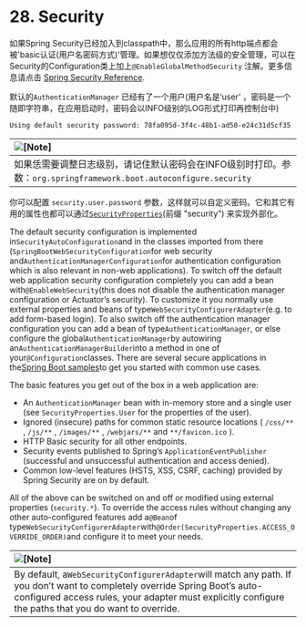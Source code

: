 # 28. Security

如果Spring Security已经加入到classpath中，那么应用的所有http端点都会被'basic认证\(用户名密码方式\)'管理。如果想仅仅添加方法级的安全管理，可以在Security的Configuration类上加上`@EnableGlobalMethodSecurity` 注解。更多信息请点击 [Spring Security Reference](http://docs.spring.io/spring-security/site/docs/4.2.2.RELEASE/reference/htmlsingle#jc-method).

默认的`AuthenticationManager` 已经有了一个用户\(用户名是‘user’ ，密码是一个随即字符串，在应用启动时，密码会以INFO级别的LOG形式打印再控制台中\)

```
Using default security password: 78fa095d-3f4c-48b1-ad50-e24c31d5cf35
```

| ![](http://docs.spring.io/spring-boot/docs/1.5.3.RELEASE/reference/htmlsingle/images/note.png.pagespeed.ce.9zQ_1wVwzR.png "\[Note\]") |
| :--- |
| 如果恁需要调整日志级别，请记住默认密码会在INFO级别时打印。参数：`org.springframework.boot.autoconfigure.security` |

你可以配置 `security.user.password` 参数，这样就可以自定义密码。它和其它有用的属性也都可以通过[`SecurityProperties`](https://github.com/spring-projects/spring-boot/tree/v1.5.3.RELEASE/spring-boot-autoconfigure/src/main/java/org/springframework/boot/autoconfigure/security/SecurityProperties.java)\(前缀 "security"\) 来实现外部化。

The default security configuration is implemented in`SecurityAutoConfiguration`and in the classes imported from there \(`SpringBootWebSecurityConfiguration`for web security and`AuthenticationManagerConfiguration`for authentication configuration which is also relevant in non-web applications\). To switch off the default web application security configuration completely you can add a bean with`@EnableWebSecurity`\(this does not disable the authentication manager configuration or Actuator’s security\). To customize it you normally use external properties and beans of type`WebSecurityConfigurerAdapter`\(e.g. to add form-based login\). To also switch off the authentication manager configuration you can add a bean of type`AuthenticationManager`, or else configure the global`AuthenticationManager`by autowiring an`AuthenticationManagerBuilder`into a method in one of your`@Configuration`classes. There are several secure applications in the[Spring Boot samples](https://github.com/spring-projects/spring-boot/tree/v1.5.3.RELEASE/spring-boot-samples/)to get you started with common use cases.

The basic features you get out of the box in a web application are:

* An
  `AuthenticationManager`
  bean with in-memory store and a single user \(see
  `SecurityProperties.User`
  for the properties of the user\).
* Ignored \(insecure\) paths for common static resource locations \(
  `/css/**`
  ,
  `/js/**`
  ,
  `/images/**`
  ,
  `/webjars/**`
  and
  `**/favicon.ico`
  \).
* HTTP Basic security for all other endpoints.
* Security events published to Spring’s
  `ApplicationEventPublisher`
  \(successful and unsuccessful authentication and access denied\).
* Common low-level features \(HSTS, XSS, CSRF, caching\) provided by Spring Security are on by default.

All of the above can be switched on and off or modified using external properties \(`security.*`\). To override the access rules without changing any other auto-configured features add a`@Bean`of type`WebSecurityConfigurerAdapter`with`@Order(SecurityProperties.ACCESS_OVERRIDE_ORDER)`and configure it to meet your needs.

| ![](http://docs.spring.io/spring-boot/docs/1.5.3.RELEASE/reference/htmlsingle/images/note.png.pagespeed.ce.9zQ_1wVwzR.png "\[Note\]") |
| :--- |
| By default, a`WebSecurityConfigurerAdapter`will match any path. If you don’t want to completely override Spring Boot’s auto-configured access rules, your adapter must explicitly configure the paths that you do want to override. |



